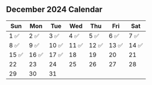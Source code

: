 ## December 2024 Calendar

| Sun | Mon | Tue | Wed | Thu | Fri | Sat |
|-----|-----|-----|-----|-----|-----|-----|
| 1 ✅ | 2 ✅ | 3 ✅ | 4 ✅ | 5 ✅ | 6 ✅ | 7 ✅ |
| 8 ✅ | 9 ✅ | 10 ✅ | 11 ✅ | 12 ✅ | 13 ✅ | 14 ✅ |
| 15 ✅ | 16 ✅ | 17 ✅ | 18  | 19  | 20  | 21  |
| 22  | 23  | 24  | 25  | 26  | 27  | 28  |
| 29  | 30  | 31  |     |     |     |     |
 